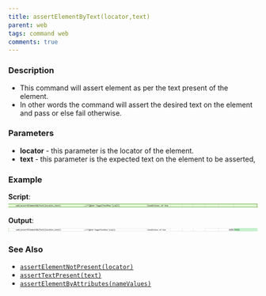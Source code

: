 ```yaml
---
title: assertElementByText(locator,text)
parent: web
tags: command web
comments: true
---
```


### Description

- This command will assert element as per the text present of the element.
- In other words the command will assert the desired text on the element and pass or else fail otherwise.

### Parameters

- **locator** - this parameter is the locator of the element.
- **text** - this parameter is the expected text on the element to be asserted,

### Example

**Script**:<br/>
![](image/assertElementByText_01.png)

**Output**:<br/>
![](image/assertElementByText_02.png)

### See Also

- [`assertElementNotPresent(locator)`](assertElementNotPresent(locator).html)
- [`assertTextPresent(text)`](assertTextPresent(text).html)
- [`assertElementByAttributes(nameValues)`](assertElementByAttributes(nameValues).html)